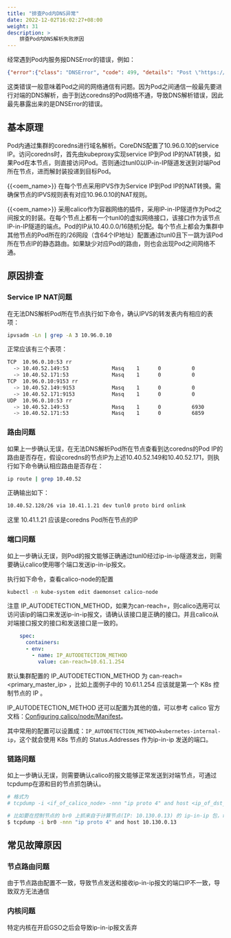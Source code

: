 ```yaml
---
title: "排查Pod内DNS异常"
date: 2022-12-02T16:02:27+08:00
weight: 31
description: >
    排查Pod内DNS解析失败原因
---
```


经常遇到Pod内服务报DNSError的错误，例如：

```json
{"error":{"class": "DNSError", "code": 499, "details": "Post \"https://default-kevstone:30357/v3/auth/tokens\": dial tcp: lookup default-kevstone: i/o timeout"}}
```

这类错误一般意味着Pod之间的网络通信有问题。因为Pod之间通信一般最先要进行对端的DNS解析，由于到达coredns的Pod网络不通，导致DNS解析错误，因此最先暴露出来的是DNSError的错误。

## 基本原理

Pod内通过集群的coredns进行域名解析。CoreDNS配置了10.96.0.10的service IP。访问coredns时，首先由kubeproxy实现service IP到Pod IP的NAT转换，如果Pod在本节点，则直接访问Pod。否则通过tunl0以IP-in-IP隧道发送到对端Pod所在节点，进而解封装投递到目标Pod。

{{<oem_name>}} 在每个节点采用IPVS作为Service IP到Pod IP的NAT转换。需确保节点的IPVS规则表有对应10.96.0.10的NAT规则。

{{<oem_name>}} 采用calico作为容器网络的插件，采用IP-in-IP隧道作为Pod之间报文的封装。在每个节点上都有一个tunl0的虚拟网络接口，该接口作为该节点IP-in-IP隧道的端点。Pod的IP从10.40.0.0/16随机分配。每个节点上都会为集群中其他节点的Pod所在的/26网段（含64个IP地址）配置通过tunl0且下一跳为该Pod所在节点IP的静态路由。如果缺少对应Pod的路由，则也会出现Pod之间网络不通。

## 原因排查

### Service IP NAT问题

在无法DNS解析Pod所在节点执行如下命令，确认IPVS的转发表内有相应的表项：

```bash
ipvsadm -Ln | grep -A 3 10.96.0.10
```

正常应该有三个表项：
```bash
TCP  10.96.0.10:53 rr
  -> 10.40.52.149:53              Masq    1      0          0
  -> 10.40.52.171:53              Masq    1      0          0
TCP  10.96.0.10:9153 rr
  -> 10.40.52.149:9153            Masq    1      0          0
  -> 10.40.52.171:9153            Masq    1      0          0
UDP  10.96.0.10:53 rr
  -> 10.40.52.149:53              Masq    1      0          6930
  -> 10.40.52.171:53              Masq    1      0          6859
```

### 路由问题

如果上一步确认无误，在无法DNS解析Pod所在节点查看到达coredns的Pod IP的路由是否存在，假设coredns的节点IP为上述10.40.52.149和10.40.52.171，则执行如下命令确认相应路由是否存在：

```bash
ip route | grep 10.40.52
```

正确输出如下：

```bash
10.40.52.128/26 via 10.41.1.21 dev tunl0 proto bird onlink
```

这里 10.41.1.21 应该是coredns Pod所在节点的IP

### 端口问题

如上一步确认无误，则Pod的报文能够正确通过tunl0经过ip-in-ip隧道发出，则需要确认calico使用哪个端口发送ip-in-ip报文。

执行如下命令，查看calico-node的配置

```bash
kubectl -n kube-system edit daemonset calico-node
```

注意 IP_AUTODETECTION_METHOD，如果为can-reach=<ip>，则calico选用可以访问该ip的端口来发送ip-in-ip报文，请确认该接口是正确的接口。并且calico从对端接口报文的接口和发送接口是一致的。

```yaml
    spec:
      containers:
      - env:
        - name: IP_AUTODETECTION_METHOD
          value: can-reach=10.61.1.254
```

默认集群配置的 IP_AUTODETECTION_METHOD 为 can-reach=<primary_master_ip> ，比如上面例子中的 10.61.1.254 应该就是第一个 K8s 控制节点的 IP 。

IP_AUTODETECTION_METHOD 还可以配置为其他的值，可以参考 calico 官方文档：[Configuring calico/node/Manifest](https://projectcalico.docs.tigera.io/reference/node/configuration#ip-autodetection-methods)。

其中常用的配置可以设置成：`IP_AUTODETECTION_METHOD=kubernetes-internal-ip`，这个就会使用 K8s 节点的 Status.Addresses 作为ip-in-ip 发送的端口。


### 链路问题

如上一步确认无误，则需要确认calico的报文能够正常发送到对端节点，可通过tcpdump在源和目的节点抓包确认。

```bash
# 格式为
# tcpdump -i <if_of_calico_node> -nnn "ip proto 4" and host <ip_of_dst_node>

# 比如要在控制节点的 br0 上抓来自于计算节点(IP: 10.130.0.13) 的 ip-in-ip 包，命令如下：
$ tcpdump -i br0 -nnn "ip proto 4" and host 10.130.0.13
```

## 常见故障原因

### 节点路由问题

由于节点路由配置不一致，导致节点发送和接收ip-in-ip报文的端口IP不一致，导致双方无法通信

### 内核问题

特定内核在开启GSO之后会导致ip-in-ip报文丢弃
